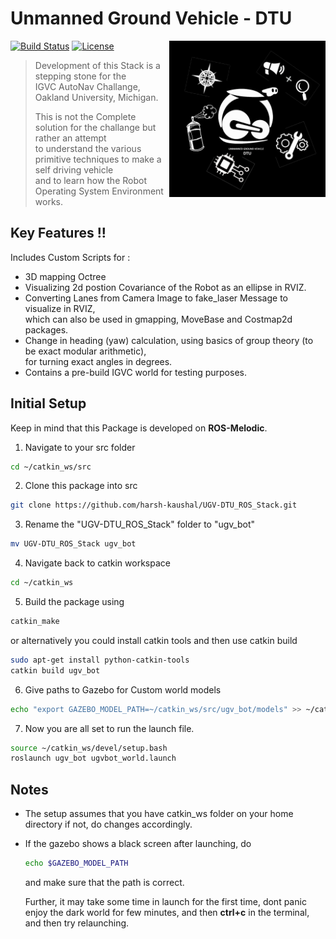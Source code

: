 # Unmanned Ground Vehicle - DTU
<img src="Images/Slack%20Logo.png" width="250" height="250" align="right"/>

[![Build Status](https://travis-ci.org/joemccann/dillinger.svg?branch=master)](https://travis-ci.org/joemccann/dillinger) [![License](https://img.shields.io/badge/License-BSD%203--Clause-blue.svg)](https://opensource.org/licenses/BSD-3-Clause) 

>Development of this Stack is a stepping stone for the \
>IGVC AutoNav Challange, Oakland University, Michigan.
>
>This is not the Complete solution for the challange but rather an attempt \
>to understand the various primitive techniques to make a self driving vehicle \
>and to learn how the Robot Operating System Environment works.

## Key Features !!
Includes Custom Scripts for :
  - 3D mapping Octree
  - Visualizing 2d postion Covariance of the Robot as an ellipse in RVIZ.
  - Converting Lanes from Camera Image to fake_laser Message to visualize in RVIZ,\
     which can also be used in gmapping, MoveBase and Costmap2d packages.
  - Change in heading (yaw) calculation, using basics of group theory (to be exact modular arithmetic), \
     for turning exact angles in degrees. 
  - Contains a pre-build IGVC world for testing purposes.

## Initial Setup
Keep in mind that this Package is developed on **ROS-Melodic**.

1. Navigate to your src folder 
```sh 
cd ~/catkin_ws/src 
```
2. Clone this package into src
```sh
git clone https://github.com/harsh-kaushal/UGV-DTU_ROS_Stack.git
```
3. Rename the "UGV-DTU_ROS_Stack" folder to "ugv_bot"
```sh
mv UGV-DTU_ROS_Stack ugv_bot
```
4. Navigate back to catkin workspace
```sh
cd ~/catkin_ws
```
5. Build the package using
  ```sh
  catkin_make
  ```
  or alternatively you could install catkin tools and then use catkin build 
  ```sh
  sudo apt-get install python-catkin-tools
  catkin build ugv_bot 
  ```
6. Give paths to Gazebo for Custom world models
```sh
echo "export GAZEBO_MODEL_PATH=~/catkin_ws/src/ugv_bot/models" >> ~/catkin_ws/devel/setup.bash
```
7. Now you are all set to run the launch file.
```sh
source ~/catkin_ws/devel/setup.bash
roslaunch ugv_bot ugvbot_world.launch
```

## Notes
- The setup assumes that you have catkin_ws folder on your home directory if not, do changes accordingly.

- If the gazebo shows a black screen after launching, do
  ```sh
  echo $GAZEBO_MODEL_PATH 
  ```
  and make sure that the path is correct.

  Further, it may take some time in launch for the first time, dont panic enjoy the dark world for few minutes,
  and then  **ctrl+c** in the terminal, and then try relaunching.









